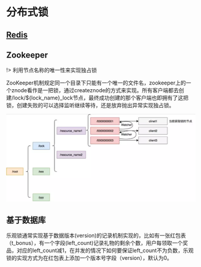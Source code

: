 # 分布式锁

## [Redis](Redis.md?id=redis-锁)

## Zookeeper

!> 利用节点名称的唯一性来实现独占锁

ZooKeeper机制规定同一个目录下只能有一个唯一的文件名，zookeeper上的一个znode看作是一把锁，通过createznode的方式来实现。所有客户端都去创建/lock/${lock_name}_lock节点，最终成功创建的那个客户端也即拥有了这把锁，创建失败的可以选择监听继续等待，还是放弃抛出异常实现独占锁。

![12321](../assets/123213)

## 基于数据库

乐观锁通常实现基于数据版本(version)的记录机制实现的，比如有一张红包表（t_bonus），有一个字段(left_count)记录礼物的剩余个数，用户每领取一个奖品，对应的left_count减1，在并发的情况下如何要保证left_count不为负数，乐观锁的实现方式为在红包表上添加一个版本号字段（version），默认为0。

